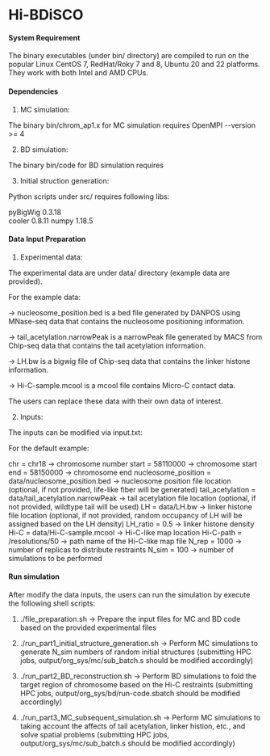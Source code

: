 # Hi-BDiSCO

#### System Requirement ####

The binary executables (under bin/ directory) are compiled to run on the popular Linux CentOS 7, RedHat/Roky 7 and 8, Ubuntu 20 and 22 platforms. They work with both Intel and AMD CPUs. 

#### Dependencies ####

1) MC simulation:

The binary bin/chrom_ap1.x for MC simulation requires OpenMPI --version >= 4

2) BD simulation:

The binary bin/code for BD simulation requires 

3) Initial struction generation:

Python scripts under src/ requires following libs:

pyBigWig 0.3.18  
cooler 0.8.11
numpy 1.18.5  

#### Data Input Preparation ####

1) Experimental data:

The experimental data are under data/ directory (example data are provided).

For the example data:

-> nucleosome_position.bed is a bed file generated by DANPOS using MNase-seq data that contains the nucleosome positioning information.

-> tail_acetylation.narrowPeak is a narrowPeak file generated by MACS from Chip-seq data that contains the tail acetylation information.

-> LH.bw is a bigwig file of Chip-seq data that contains the linker histone information.

-> Hi-C-sample.mcool is a mcool file contains Micro-C contact data.

The users can replace these data with their own data of interest.

2) Inputs:

The inputs can be modified via input.txt:

For the default example:

chr = chr18                                                           -> chromosome number
start = 58110000                                                      -> chromosome start
end = 58150000                                                        -> chromosome end
nucleosome_position = data/nucleosome_position.bed                    -> nucleosome position file location (optional, if not provided, life-like fiber will be generated)
tail_acetylation = data/tail_acetylation.narrowPeak                   -> tail acetylation file location (optional, if not provided, wildtype tail will be used)
LH = data/LH.bw                                                       -> linker histone file location (optional, if not provided, random occupancy of LH will be assigned based on the LH density)
LH_ratio = 0.5                                                        -> linker histone density
Hi-C = data/Hi-C-sample.mcool                                         -> Hi-C-like map location
Hi-C-path = /resolutions/50                                           -> path name of the Hi-C-like map file
N_rep = 1000                                                          -> number of replicas to distribute restraints
N_sim = 100                                                           -> number of simulations to be performed

#### Run simulation ####

After modify the data inputs, the users can run the simulation by execute the following shell scripts:

1) ./file_preparation.sh                                              -> Prepare the input files for MC and BD code based on the provided experimental files

2) ./run_part1_initial_structure_generation.sh                        -> Perform MC simulations to generate N_sim numbers of random initial structures (submitting HPC jobs, output/org_sys/mc/sub_batch.s should be modified accordingly)

3) ./run_part2_BD_reconstruction.sh                                   -> Perform BD simulations to fold the target region of chromosome based on the Hi-C restraints (submitting HPC jobs, output/org_sys/bd/run-code.sbatch should be modified accordingly)

4) ./run_part3_MC_subsequent_simulation.sh                            -> Perform MC simulations to taking account the affects of tail acetylation, linker histion, etc., and solve spatial problems (submitting HPC jobs, output/org_sys/mc/sub_batch.s should be modified accordingly)



